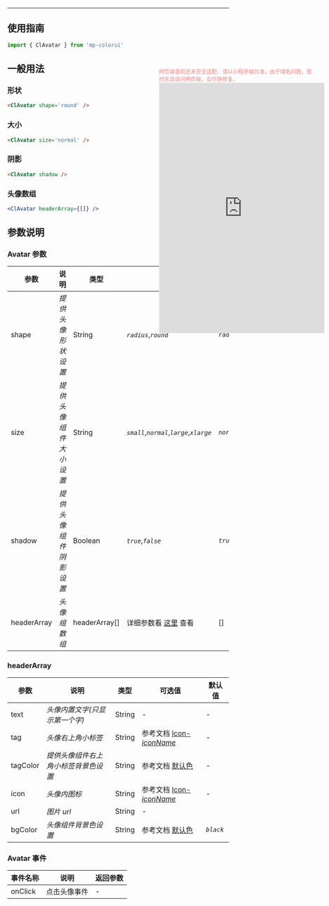 ****

## 使用指南

```js
import { ClAvatar } from 'mp-colorui'
```

## 一般用法

### 形状

```html
<ClAvatar shape='round' />
```

### 大小

```html
<ClAvatar size='normal' />
```

### 阴影

```html
<ClAvatar shadow />
```

### 头像数组

```jsx
<ClAvatar headerArray={[]} />
```

## 参数说明

### Avatar 参数

| 参数        | 说明                   | 类型          | 可选值                                              | 默认值     |
| ----------- | ---------------------- | ------------- | --------------------------------------------------- | ---------- |
| shape       | *提供头像形状设置*     | String        | *`radius`*,*`round`*                                | *`radius`* |
| size        | *提供头像组件大小设置* | String        | *`small`*,*`normal`*,*`large`*,*`xlarge`*           | *`normal`* |
| shadow      | *提供头像组件阴影设置* | Boolean       | *`true`*,*`false`*                                  | *`true`*   |
| headerArray | *头像组数组*           | headerArray[] | 详细参数看 [这里](/view/avatar?id=headerarray) 查看 | []         |

### headerArray

| 参数     | 说明                                 | 类型   | 可选值                                             | 默认值    |
| -------- | ------------------------------------ | ------ | -------------------------------------------------- | --------- |
| text     | *头像内置文字(只显示第一个字)*       | String | -                                                  | -         |
| tag      | *头像右上角小标签*                   | String | 参考文档 [Icon-*iconName*](/base/icon?id=iconname) | -         |
| tagColor | *提供头像组件右上角小标签背景色设置* | String | 参考文档 [默认色](/home/color)    | -         |
| icon     | *头像内图标*                         | String | 参考文档 [Icon-*iconName*](/base/icon?id=iconname) | -         |
| url      | *图片 url*                           | String | -                                                  |           |
| bgColor  | *头像组件背景色设置*                 | String | 参考文档 [默认色](/home/color)    | *`black`* |

### Avatar 事件

| 事件名称 | 说明         | 返回参数 |
| -------- | ------------ | -------- |
| onClick  | 点击头像事件 | -        |


<div style="position: fixed; right:10px; top: 5%">
<div style="width: 355px; display: flex; flex-wrap: wrap; justify-content: center; align-items: center; font-size: 12px; color: lightcoral">网页端目前还未完全适配，请以小程序端为准，由于域名问题，暂时无法访问网页版，会尽快修复。</div>
<iframe style="border: 1px solid antiquewhite" src="https://118.25.36.24/#/pages/components/avatar/index" height="568" width="375"></iframe>
</div>
